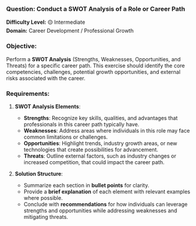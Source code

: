 ### **Question: Conduct a SWOT Analysis of a Role or Career Path**

**Difficulty Level:** 🟡 Intermediate  
**Domain:** Career Development / Professional Growth

### **Objective:**

Perform a **SWOT Analysis** (Strengths, Weaknesses, Opportunities, and Threats) for a specific career path. This exercise should identify the core competencies, challenges, potential growth opportunities, and external risks associated with the career.

### **Requirements:**

1. **SWOT Analysis Elements**:

   - **Strengths**: Recognize key skills, qualities, and advantages that professionals in this career path typically have.
   - **Weaknesses**: Address areas where individuals in this role may face common limitations or challenges.
   - **Opportunities**: Highlight trends, industry growth areas, or new technologies that create possibilities for advancement.
   - **Threats**: Outline external factors, such as industry changes or increased competition, that could impact the career path.

2. **Solution Structure**:

   - Summarize each section in **bullet points** for clarity.
   - Provide a **brief explanation** of each element with relevant examples where possible.
   - Conclude with **recommendations** for how individuals can leverage strengths and opportunities while addressing weaknesses and mitigating threats.
